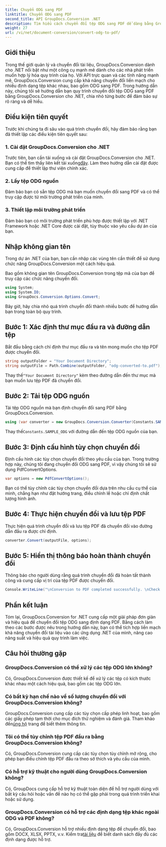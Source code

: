 ```yaml
---
title: Chuyển ODG sang PDF
linktitle: Chuyển ODG sang PDF
second_title: API GroupDocs.Conversion .NET
description: Tìm hiểu cách chuyển đổi tệp ODG sang PDF dễ dàng bằng GroupDocs.Conversion cho .NET. Nâng cao khả năng quản lý tài liệu của bạn.
weight: 27
url: /vi/net/document-conversion/convert-odg-to-pdf/
---
```

## Giới thiệu
Trong thế giới quản lý và chuyển đổi tài liệu, GroupDocs.Conversion dành cho .NET nổi bật như một công cụ mạnh mẽ dành cho các nhà phát triển muốn hợp lý hóa quy trình của họ. Với API trực quan và các tính năng mạnh mẽ, GroupDocs.Conversion cung cấp khả năng chuyển đổi liền mạch cho nhiều định dạng tệp khác nhau, bao gồm ODG sang PDF. Trong hướng dẫn này, chúng tôi sẽ hướng dẫn bạn quy trình chuyển đổi tệp ODG sang PDF bằng GroupDocs.Conversion cho .NET, chia nhỏ từng bước để đảm bảo sự rõ ràng và dễ hiểu.
## Điều kiện tiên quyết
Trước khi chúng ta đi sâu vào quá trình chuyển đổi, hãy đảm bảo rằng bạn đã thiết lập các điều kiện tiên quyết sau:
### 1. Cài đặt GroupDocs.Conversion cho .NET
 Trước tiên, bạn cần tải xuống và cài đặt GroupDocs.Conversion cho .NET. Bạn có thể tìm thấy liên kết tải xuống[đây](https://releases.groupdocs.com/conversion/net/). Làm theo hướng dẫn cài đặt được cung cấp để thiết lập thư viện chính xác.
### 2. Lấy tệp ODG nguồn
Đảm bảo bạn có sẵn tệp ODG mà bạn muốn chuyển đổi sang PDF và có thể truy cập được từ môi trường phát triển của mình.
### 3. Thiết lập môi trường phát triển
Đảm bảo bạn có môi trường phát triển phù hợp được thiết lập với .NET Framework hoặc .NET Core được cài đặt, tùy thuộc vào yêu cầu dự án của bạn.

## Nhập không gian tên
Trong dự án .NET của bạn, bạn cần nhập các vùng tên cần thiết để sử dụng chức năng GroupDocs.Conversion một cách hiệu quả.

Bao gồm không gian tên GroupDocs.Conversion trong tệp mã của bạn để truy cập các chức năng chuyển đổi.
```csharp
using System;
using System.IO;
using GroupDocs.Conversion.Options.Convert;
```

Bây giờ, hãy chia nhỏ quá trình chuyển đổi thành nhiều bước để hướng dẫn bạn trong toàn bộ quy trình.
## Bước 1: Xác định thư mục đầu ra và đường dẫn tệp
Bắt đầu bằng cách chỉ định thư mục đầu ra và tên mong muốn cho tệp PDF được chuyển đổi.
```csharp
string outputFolder = "Your Document Directory";
string outputFile = Path.Combine(outputFolder, "odg-converted-to.pdf");
```
 Thay thế`"Your Document Directory"` kèm theo đường dẫn đến thư mục mà bạn muốn lưu tệp PDF đã chuyển đổi.
## Bước 2: Tải tệp ODG nguồn
Tải tệp ODG nguồn mà bạn định chuyển đổi sang PDF bằng GroupDocs.Conversion.
```csharp
using (var converter = new GroupDocs.Conversion.Converter(Constants.SAMPLE_ODG))
```
 Thay thế`Constants.SAMPLE_ODG` với đường dẫn đến tệp ODG nguồn của bạn.
## Bước 3: Định cấu hình tùy chọn chuyển đổi
Định cấu hình các tùy chọn chuyển đổi theo yêu cầu của bạn. Trong trường hợp này, chúng tôi đang chuyển đổi ODG sang PDF, vì vậy chúng tôi sẽ sử dụng PdfConvertOptions.
```csharp
var options = new PdfConvertOptions();
```
Bạn có thể tùy chỉnh các tùy chọn chuyển đổi dựa trên nhu cầu cụ thể của mình, chẳng hạn như đặt hướng trang, điều chỉnh lề hoặc chỉ định chất lượng hình ảnh.
## Bước 4: Thực hiện chuyển đổi và lưu tệp PDF
Thực hiện quá trình chuyển đổi và lưu tệp PDF đã chuyển đổi vào đường dẫn đầu ra được chỉ định.
```csharp
converter.Convert(outputFile, options);
```
## Bước 5: Hiển thị thông báo hoàn thành chuyển đổi
Thông báo cho người dùng rằng quá trình chuyển đổi đã hoàn tất thành công và cung cấp vị trí của tệp PDF được chuyển đổi.
```csharp
Console.WriteLine("\nConversion to PDF completed successfully. \nCheck output in {0}", outputFolder);
```

## Phần kết luận
Tóm lại, GroupDocs.Conversion for .NET cung cấp một giải pháp đơn giản và hiệu quả để chuyển đổi tệp ODG sang định dạng PDF. Bằng cách làm theo các bước được nêu trong hướng dẫn này, bạn có thể tích hợp liền mạch khả năng chuyển đổi tài liệu vào các ứng dụng .NET của mình, nâng cao năng suất và hiệu quả quy trình làm việc.
## Câu hỏi thường gặp
### GroupDocs.Conversion có thể xử lý các tệp ODG lớn không?
Có, GroupDocs.Conversion được thiết kế để xử lý các tệp có kích thước khác nhau một cách hiệu quả, bao gồm các tệp ODG lớn.
### Có bất kỳ hạn chế nào về số lượng chuyển đổi với GroupDocs.Conversion không?
 GroupDocs.Conversion cung cấp các tùy chọn cấp phép linh hoạt, bao gồm các giấy phép tạm thời cho mục đích thử nghiệm và đánh giá. Tham khảo đến[ủng hộ](https://forum.groupdocs.com/c/conversion/11) trang để biết thêm thông tin.
### Tôi có thể tùy chỉnh tệp PDF đầu ra bằng GroupDocs.Conversion không?
Có, GroupDocs.Conversion cung cấp các tùy chọn tùy chỉnh mở rộng, cho phép bạn điều chỉnh tệp PDF đầu ra theo sở thích và yêu cầu của mình.
### Có hỗ trợ kỹ thuật cho người dùng GroupDocs.Conversion không?
Có, GroupDocs cung cấp hỗ trợ kỹ thuật toàn diện để hỗ trợ người dùng với bất kỳ câu hỏi hoặc vấn đề nào họ có thể gặp phải trong quá trình triển khai hoặc sử dụng.
### GroupDocs.Conversion có hỗ trợ các định dạng tệp khác ngoài ODG và PDF không?
 Có, GroupDocs.Conversion hỗ trợ nhiều định dạng tệp để chuyển đổi, bao gồm DOCX, XLSX, PPTX, v.v. Kiểm tra[tài liệu](https://tutorials.groupdocs.com/conversion/net/) để biết danh sách đầy đủ các định dạng được hỗ trợ.